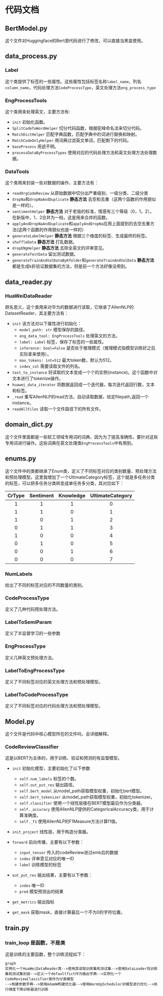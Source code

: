 # 代码文档

## BertModel.py

这个文件对Huggingface的Bert源代码进行了修改，可以直接当黑盒使用。

## data_process.py

### Label

这个类提供了标签的一些属性。这些属性包括标签名称`label_name`，列名`column_name`，代码处理方法`CodeProcessType`，英文处理方法`eng_process_type`

### EngProcessTools

这个类用来处理英文，主要方法有:

* `init` 初始化函数。
* `SplitCodeToWordHelper` 切分代码函数，根据驼峰命名法来切分代码。
* `MatchDictHelper` 匹配字典函数，匹配字典中的词进行替换和映射。
* `MatchCodeOnlyHelper` 用词典过滤英文单词，匹配剩下的代码。
* `baseProcess` 用途不明。
* `processDataByProcessTypes` 使用对应的代码处理方法和英文处理方法处理数据。 

### DataTools

这个类用来封装一些对数据的操作，主要方法有：

* `readOrgCodeReview` 从原始数据中切分出严重级别、一级分类、二级分类
* `dropNa`和`dropNaAndDuplicate` __静态方法__ 去空和去重（这两个函数的作用貌似是一样的）。
* `sentimentHelper` __静态方法__ 对于老版的标准，情感有三个等级（0，1，2）。在新版中，1、2合并为一档，这是用来合并的函数。
* `applyAndDropNaAndDuplicate`和`applyAndDropNa`应用上面提到的去空去重方法(这两个函数的作用貌似也是一样的）
* `generateLabelHelper` __静态方法__ 根据三个维度的标签、生成最终的标签。
* `shuffleData` __静态方法__ 打乱数据。
* `dropENgHelper` __静态方法__ 去除全英文的评审意见。
* `generateTestData` 留出测试数据。
* `generateTrainAndValDataByKfolder`和`generateTrainAndValData` __静态方法__ 都是生成k折验证数据集的方法，但是前一个方法好像没用到。

## data_reader.py

### HuaWeiDataReader

顾名思义，这个类用来对华为的数据进行读取，它继承了AllenNLP的DatasetReader，其主要方法有：

* `init` 该方法对以下属性进行初始化：
  * `model_path: str` 模型保存的路径。
  * `eng_data_tool: EngProcessTools` 处理英文的方法。 
  * `label: Label` 标签，保存了标签的一些属性。
  * `inference: bool=False` 是否处于推理模式（推理模式指模型训练好之后实际拿来使用）。
  * `max_tokens: int=512` 最大token数，默认为512。
  * `index_col` 需要读取文件的列名。
* `text_to_instance` 将读取的文本变成一个个的实例(instance)。这个函数中对文本进行了tokenize操作。
* `huawei_data_iterator` 将数据返回成一个迭代器，每次迭代返回行数，文本和标签。
* `_read` 重写AllenNLP的read方法，自动读取数据，给定filepath,返回一个instance。
* `readAllFiles` 读取一个文件路径下的所有文件。

## domain_dict.py

这个文件里面都是一些软工领域专用词的词典，因为为了提高准确性，要针对这些专用词进行操作。这些词典在英文处理类`EngProcessTools`中有用到。

## enums.py

这个文件中的类都继承了Enum类，定义了不同标签对应的类别数量、预处理方法和预处理模型。这里我增加了一个UltimateCategory标签，这个就是多任务分类的标签，可以把多任务分类转变成单任务多分类，其对应如下：

| CrType | Sentiment | Knowledge | UltimateCategory |
| :----: | :-------: | :-------: | :--------------: |
|   1    |     1     |     1     |        0         |
|   1    |     1     |     0     |        1         |
|   1    |     0     |     1     |        2         |
|   0    |     1     |     1     |        3         |
|   1    |     0     |     0     |        4         |
|   0    |     1     |     0     |        5         |
|   0    |     0     |     1     |        6         |
|   0    |     0     |     0     |        7         |

### NumLabels

给出了不同的标签对应的不同数量的类别。

### CodeProcessType

定义了几种代码预处理方法。

### LabelToSemiParam

定义了半监督学习的一些参数

### EngProcessType

定义几种英文预处理方法。

### LabelToEngProcessType

定义了不同标签对应的英文处理方法和预处理模型。

### LabelToCodeProcessType

定义了不同标签对应的代码处理方法和预处理模型。

## Model.py

这个文件是代码中核心模型所在的文件吗，会详细解释。

### CodeReviewClassifier

这是以BERT为主体的，用于训练、验证和预测的有监督模型。

* `init` 初始化模型，主要初始化了以下参数
  
  * `self.num_labels` 标签的个数。
  * `self.out_put_res` 输出路径。
  * `self.bert_model` 从model_path获取模型权重，初始化bert模型。
  * `self.bert_tokenizer` 从model_path获取模型权重，初始化tokenizer。
  * `self.classifier` 使用一个线性层接在BERT模型最后作为分类器。
  * `self._accuracy` 使用AllenNLP提供的CategoricalAccuracy类，用于计算准确度。
  * `self._f1` 使用AllenNLP的F1Measure方法计算f1值。
* `init_project` 线性层，用于构造分类器。
* `forward` 前向传播，主要有以下参数：
  * `input_tensor` 传入的codeReview进过emb后的数据
  * `index` 评审意见对应的唯一ID
  * `label` 训练模型的标签
* `out_put_res` 输出结果，主要有以下参数：
  * `index` 唯一ID
  * `pred` 模型预测出的结果
* `get_metrics` 输出指标
* `get_mask` 获取mask，直接计算最后一个不为0的字符位置。

## train.py

### train_loop __是函数，不是类__

这是训练的主要函数，整个训练流程如下：

```mermaid
graph
实例化一个HuaWeiDataReader类-->使用其读取训练集和测试集-->使用DataLoader将训练集和测试集封装-->定义一个defaultfict作为输出字典-->实例化一个CodeReviewClassifier类作为分类模型
-->构建参数字典-->使用AdamW构建优化器-->使用WarmUpScheduler对模型进行优化-->执行梯度下降训练器进行训练
```



